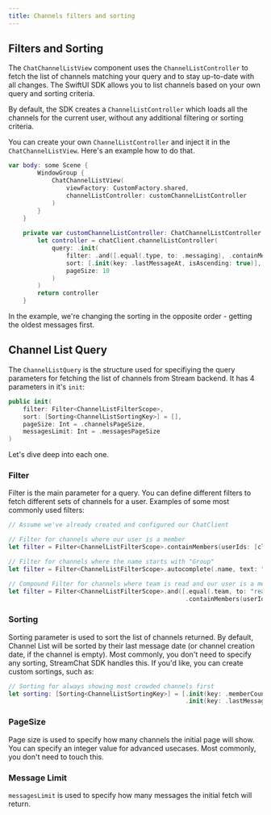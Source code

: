 ```yaml
---
title: Channels filters and sorting
---
```


## Filters and Sorting

The `ChatChannelListView` component uses the `ChannelListController` to fetch the list of channels matching your query and to stay up-to-date with all changes. The SwiftUI SDK allows you to list channels based on your own query and sorting criteria.

By default, the SDK creates a `ChannelListController` which loads all the channels for the current user, without any additional filtering or sorting criteria.

You can create your own `ChannelListController` and inject it in the `ChatChannelListView`. Here's an example how to do that.

```swift
var body: some Scene {
        WindowGroup {
            ChatChannelListView(
                viewFactory: CustomFactory.shared,
                channelListController: customChannelListController
            )
        }
    }
    
    private var customChannelListController: ChatChannelListController {
        let controller = chatClient.channelListController(
            query: .init(
                filter: .and([.equal(.type, to: .messaging), .containMembers(userIds: [chatClient.currentUserId!])]),
                sort: [.init(key: .lastMessageAt, isAscending: true)],
                pageSize: 10
            )
        )
        return controller
    }
```

In the example, we're changing the sorting in the opposite order - getting the oldest messages first.

## Channel List Query

The `ChannelListQuery` is the structure used for specifiying the query parameters for fetching the list of channels from Stream backend.
It has 4 parameters in it's `init`:

```swift
public init(
    filter: Filter<ChannelListFilterScope>,
    sort: [Sorting<ChannelListSortingKey>] = [],
    pageSize: Int = .channelsPageSize,
    messagesLimit: Int = .messagesPageSize
)
```

Let's dive deep into each one.

### Filter

Filter is the main parameter for a query. You can define different filters to fetch different sets of channels for a user.
Examples of some most commonly used filters:
```swift
// Assume we've already created and configured our ChatClient

// Filter for channels where our user is a member
let filter = Filter<ChannelListFilterScope>.containMembers(userIds: [client.currentUserId!])

// Filter for channels where the name starts with "Group"
let filter = Filter<ChannelListFilterScope>.autocomplete(.name, text: "Group")

// Compound Filter for channels where team is read and our user is a member
let filter = Filter<ChannelListFilterScope>.and([.equal(.team, to: "read"),
                                                 .containMembers(userIds: [client.currentUserId!])])
```

### Sorting

Sorting parameter is used to sort the list of channels returned. By default, Channel List will be sorted by their last message date (or channel creation date, if the channel is empty).
Most commonly, you don't need to specify any sorting, StreamChat SDK handles this. If you'd like, you can create custom sortings, such as:
```swift
// Sorting for always showing most crowded channels first
let sorting: [Sorting<ChannelListSortingKey>] = [.init(key: .memberCount, isAscending: true),
                                                 .init(key: .lastMessageAt, isAscending: true)]
```

### PageSize

Page size is used to specify how many channels the initial page will show. You can specify an integer value for advanced usecases. Most commonly, you don't need to touch this.

### Message Limit

`messagesLimit` is used to specify how many messages the initial fetch will return.
